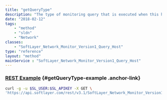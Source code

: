 ```yaml
---
title: "getQueryType"
description: "The type of monitoring query that is executed when this hardware is monitored."
date: "2018-02-12"
tags:
    - "method"
    - "sldn"
    - "Network"
classes:
    - "SoftLayer_Network_Monitor_Version1_Query_Host"
type: "reference"
layout: "method"
mainService : "SoftLayer_Network_Monitor_Version1_Query_Host"
---
```


### [REST Example](#getQueryType-example) <a href="/article/rest/"><i class="fas fa-question"></i></a> {#getQueryType-example .anchor-link} 
```bash
curl -g -u $SL_USER:$SL_APIKEY -X GET \
'https://api.softlayer.com/rest/v3.1/SoftLayer_Network_Monitor_Version1_Query_Host/{SoftLayer_Network_Monitor_Version1_Query_HostID}/getQueryType'
```
